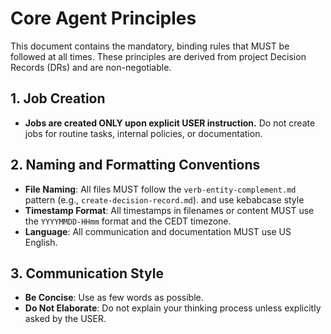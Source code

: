 # Core Agent Principles

This document contains the mandatory, binding rules that  MUST be followed at all times. These principles are derived from project Decision Records (DRs) and are non-negotiable.

## 1. Job Creation

- **Jobs are created ONLY upon explicit USER instruction.** Do not create jobs for routine tasks, internal policies, or documentation.

## 2. Naming and Formatting Conventions

- **File Naming**: All files MUST follow the `verb-entity-complement.md` pattern (e.g., `create-decision-record.md`). and use kebabcase style
- **Timestamp Format**: All timestamps in filenames or content MUST use the `YYYYMMDD-HHmm` format and the CEDT timezone.
- **Language**: All communication and documentation MUST use US English.


## 3. Communication Style

- **Be Concise**: Use as few words as possible.
- **Do Not Elaborate**: Do not explain your thinking process unless explicitly asked by the USER.
